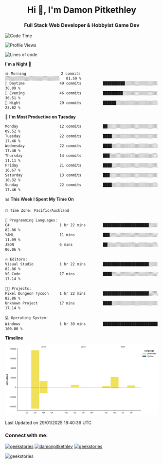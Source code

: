 <h1 align="center">Hi 👋, I'm Damon Pitkethley</h1>
<h3 align="center">Full Stack Web Developer & Hobbyist Game Dev</h3>

<!--START_SECTION:waka-->
![Code Time](http://img.shields.io/badge/Code%20Time-25%20hrs%2034%20mins-blue)

![Profile Views](http://img.shields.io/badge/Profile%20Views-0-blue)

![Lines of code](https://img.shields.io/badge/From%20Hello%20World%20I%27ve%20Written-121.4%20thousand%20lines%20of%20code-blue)

**I'm a Night 🦉** 

```text
🌞 Morning                2 commits           ░░░░░░░░░░░░░░░░░░░░░░░░░   01.59 % 
🌆 Daytime                49 commits          ██████████░░░░░░░░░░░░░░░   38.89 % 
🌃 Evening                46 commits          █████████░░░░░░░░░░░░░░░░   36.51 % 
🌙 Night                  29 commits          ██████░░░░░░░░░░░░░░░░░░░   23.02 % 
```
📅 **I'm Most Productive on Tuesday** 

```text
Monday                   12 commits          ██░░░░░░░░░░░░░░░░░░░░░░░   09.52 % 
Tuesday                  22 commits          ████░░░░░░░░░░░░░░░░░░░░░   17.46 % 
Wednesday                22 commits          ████░░░░░░░░░░░░░░░░░░░░░   17.46 % 
Thursday                 14 commits          ███░░░░░░░░░░░░░░░░░░░░░░   11.11 % 
Friday                   21 commits          ████░░░░░░░░░░░░░░░░░░░░░   16.67 % 
Saturday                 13 commits          ███░░░░░░░░░░░░░░░░░░░░░░   10.32 % 
Sunday                   22 commits          ████░░░░░░░░░░░░░░░░░░░░░   17.46 % 
```


📊 **This Week I Spent My Time On** 

```text
🕑︎ Time Zone: Pacific/Auckland

💬 Programming Languages: 
C#                       1 hr 22 mins        █████████████████████░░░░   82.86 % 
YAML                     11 mins             ███░░░░░░░░░░░░░░░░░░░░░░   11.09 % 
JSON                     6 mins              ██░░░░░░░░░░░░░░░░░░░░░░░   06.06 % 

🔥 Editors: 
Visual Studio            1 hr 22 mins        █████████████████████░░░░   82.86 % 
VS Code                  17 mins             ████░░░░░░░░░░░░░░░░░░░░░   17.14 % 

🐱‍💻 Projects: 
Pixel Dungeon Tycoon     1 hr 22 mins        █████████████████████░░░░   82.86 % 
Unknown Project          17 mins             ████░░░░░░░░░░░░░░░░░░░░░   17.14 % 

💻 Operating System: 
Windows                  1 hr 39 mins        █████████████████████████   100.00 % 
```

**Timeline**

![Lines of Code chart](https://raw.githubusercontent.com/GeekStories/GeekStories/main/assets/bar_graph.png)


 Last Updated on 29/01/2025 18:40:36 UTC
<!--END_SECTION:waka-->

<h3 align="left">Connect with me:</h3>
<p align="left">
<a href="https://twitter.com/geekstories" target="blank"><img align="center" src="https://raw.githubusercontent.com/rahuldkjain/github-profile-readme-generator/master/src/images/icons/Social/twitter.svg" alt="geekstories" height="30" width="40" /></a>
<a href="https://linkedin.com/in/damonpitkethley" target="blank"><img align="center" src="https://raw.githubusercontent.com/rahuldkjain/github-profile-readme-generator/master/src/images/icons/Social/linked-in-alt.svg" alt="damonpitkethley" height="30" width="40" /></a>
<a href="https://www.leetcode.com/geekstories" target="blank"><img align="center" src="https://raw.githubusercontent.com/rahuldkjain/github-profile-readme-generator/master/src/images/icons/Social/leet-code.svg" alt="geekstories" height="30" width="40" /></a>
</p>

<p><img align="center" src="https://github-readme-streak-stats.herokuapp.com/?user=geekstories&" alt="geekstories" /></p>
